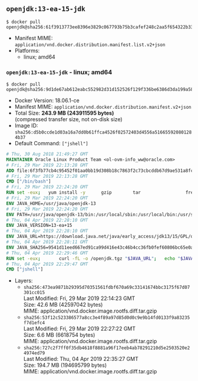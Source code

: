 ## `openjdk:13-ea-15-jdk`

```console
$ docker pull openjdk@sha256:61f3913773ee8396e3829c067793b75b3cafef248c2aa5f654322b33567ae41c
```

-	Manifest MIME: `application/vnd.docker.distribution.manifest.list.v2+json`
-	Platforms:
	-	linux; amd64

### `openjdk:13-ea-15-jdk` - linux; amd64

```console
$ docker pull openjdk@sha256:9d1de67ab612eabc552982d31d152526f129f336be6386d3da199a58d6adeab8
```

-	Docker Version: 18.06.1-ce
-	Manifest MIME: `application/vnd.docker.distribution.manifest.v2+json`
-	Total Size: **243.9 MB (243911595 bytes)**  
	(compressed transfer size, not on-disk size)
-	Image ID: `sha256:d5b0ccde1d03a16a7dd0b61ffca4526f02572403d4556a516655920801284b37`
-	Default Command: `["jshell"]`

```dockerfile
# Thu, 30 Aug 2018 21:49:27 GMT
MAINTAINER Oracle Linux Product Team <ol-ovm-info_ww@oracle.com>
# Fri, 29 Mar 2019 22:13:28 GMT
ADD file:6f3fb77cb4c95452f01aa0bb19d308b18c7863f2c73cbcddb67d9ae531a8fc2e in / 
# Fri, 29 Mar 2019 22:13:28 GMT
CMD ["/bin/bash"]
# Fri, 29 Mar 2019 22:24:20 GMT
RUN set -eux; 	yum install -y 		gzip 		tar 				freetype fontconfig 	; 	rm -rf /var/cache/yum
# Fri, 29 Mar 2019 22:24:20 GMT
ENV JAVA_HOME=/usr/java/openjdk-13
# Fri, 29 Mar 2019 22:24:20 GMT
ENV PATH=/usr/java/openjdk-13/bin:/usr/local/sbin:/usr/local/bin:/usr/sbin:/usr/bin:/sbin:/bin
# Thu, 04 Apr 2019 22:28:10 GMT
ENV JAVA_VERSION=13-ea+15
# Thu, 04 Apr 2019 22:28:10 GMT
ENV JAVA_URL=https://download.java.net/java/early_access/jdk13/15/GPL/openjdk-13-ea+15_linux-x64_bin.tar.gz
# Thu, 04 Apr 2019 22:28:11 GMT
ENV JAVA_SHA256=9541d11eed667ed91ca99d416e43c46b4cc36fb0fef60806bc65e0aeaf26c44a
# Thu, 04 Apr 2019 22:29:46 GMT
RUN set -eux; 		curl -fL -o /openjdk.tgz "$JAVA_URL"; 	echo "$JAVA_SHA256 */openjdk.tgz" | sha256sum -c -; 	mkdir -p "$JAVA_HOME"; 	tar --extract --file /openjdk.tgz --directory "$JAVA_HOME" --strip-components 1; 	rm /openjdk.tgz; 		ln -sfT "$JAVA_HOME" /usr/java/default; 	ln -sfT "$JAVA_HOME" /usr/java/latest; 	for bin in "$JAVA_HOME/bin/"*; do 		base="$(basename "$bin")"; 		[ ! -e "/usr/bin/$base" ]; 		alternatives --install "/usr/bin/$base" "$base" "$bin" 20000; 	done; 		java -Xshare:dump; 		java --version; 	javac --version
# Thu, 04 Apr 2019 22:29:47 GMT
CMD ["jshell"]
```

-	Layers:
	-	`sha256:473ea9871b29395d70351561fdbf670a69c33141674bbc3175f67d07301cc015`  
		Last Modified: Fri, 29 Mar 2019 22:14:23 GMT  
		Size: 42.6 MB (42597042 bytes)  
		MIME: application/vnd.docker.image.rootfs.diff.tar.gzip
	-	`sha256:53f12c523386577a8cc3e4f89a97d85d0d0c9e9b14fd0133f9a83235f7d1efc4`  
		Last Modified: Fri, 29 Mar 2019 22:27:22 GMT  
		Size: 6.6 MB (6618754 bytes)  
		MIME: application/vnd.docker.image.rootfs.diff.tar.gzip
	-	`sha256:727c2f7ff0f35db4618f8881a96f17eeb4ab78291210d5e2503520e24974ed79`  
		Last Modified: Thu, 04 Apr 2019 22:35:27 GMT  
		Size: 194.7 MB (194695799 bytes)  
		MIME: application/vnd.docker.image.rootfs.diff.tar.gzip
